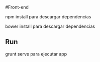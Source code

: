 #Front-end

npm install para descargar dependencias

bower install para descargar dependencias


## Run

grunt serve para ejecutar app




